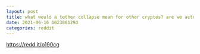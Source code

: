 ```yaml
--- 
layout: post 
title: what would a tether collapse mean for other cryptos? are we actually doomed? 
date: 2021-06-16 1623861293 
categories: reddit 
--- 
```

https://redd.it/o190cg